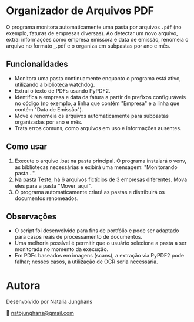 # Organizador de Arquivos PDF

O programa monitora automaticamente uma pasta por arquivos `.pdf` (no exemplo, faturas de empresas diversas). Ao detectar um novo arquivo, extrai informações como empresa emissora e data de emissão, renomeia o arquivo no formato <Empresa>_<AAAA-MM-DD>.pdf e o organiza em subpastas por ano e mês.

## Funcionalidades

- Monitora uma pasta continuamente enquanto o programa está ativo, utilizando a biblioteca watchdog.
- Extrai o texto de PDFs usando PyPDF2.
- Identifica a empresa e data da fatura a partir de prefixos configuráveis no código (no exemplo, a linha que contém "Empresa" e a linha que contém "Data de Emissão").
- Move e renomeia os arquivos automaticamente para subpastas organizadas por ano e mês.
- Trata erros comuns, como arquivos em uso e informações ausentes.

## Como usar

1. Execute o arquivo .bat na pasta principal. O programa instalará o venv, as bibliotecas necessárias e exibirá uma mensagem: "Monitorando pasta...".
2. Na pasta Teste, há 6 arquivos fictícios de 3 empresas diferentes. Mova eles para a pasta "Mover_aqui".
3. O programa automaticamente criará as pastas e distribuirá os documentos renomeados.

## Observações

- O script foi desenvolvido para fins de portfólio e pode ser adaptado para casos reais de processamento de documentos.
- Uma melhoria possível é permitir que o usuário selecione a pasta a ser monitorada no momento da execução.
- Em PDFs baseados em imagens (scans), a extração via PyPDF2 pode falhar; nesses casos, a utilização de OCR seria necessária.

# Autora
Desenvolvido por Natalia Junghans

📧 natbjunghans@gmail.com

